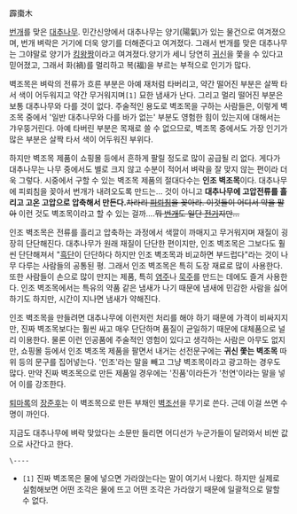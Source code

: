 霹棗木

[번개](%EB%B2%88%EA%B0%9C.md)를 맞은
[대추나무](%EB%8C%80%EC%B6%94%EB%82%98%EB%AC%B4.md). 민간신앙에서 대추나무는 양기(陽氣)가 있는
물건으로 여겨졌으며, 번개 벼락은 거기에 더욱 양기를 더해준다고 여겨졌다. 그래서 번개를 맞은 대추나무는 그야말로 양기가
[킹왕짱](%ED%82%B9%EC%99%95%EC%A7%B1.md)이라고 여겨졌다.양기가 세니 당연히
[귀신](%EA%B7%80%EC%8B%A0.md)을 쫓을 수 있다고 믿어졌고, 그래서 화(禍)를 멀리하고 복(福)을 부르는 부적으로
인기가 많다.

벽조목은 벼락의 전류가 흐른 부분은 아예 재처럼 타버리고, 약간 떨어진 부분은 살짝 타서 색이 어두워지고 약간 무거워지며`[1]` 묘한
냄새가 난다. 그리고 멀리 떨어진 부분은 보통 대추나무와 다를 것이 없다. 주술적인 용도로 벽조목을 구하는 사람들은, 이렇게 벽조목 중에서
'일반 대추나무와 다를 바가 없는' 부분도 영험한 힘이 있는지에 대해서는 갸우뚱거린다. 아예 타버린 부분은 목재로 쓸 수 없으므로, 벽조목
중에서도 가장 인기가 많은 부분은 살짝 타서 색이 어두워진 부위다.

하지만 벽조목 제품이 쇼핑몰 등에서 흔하게 팔릴 정도로 많이 공급될 리 없다. 게다가 대추나무는 나무 중에서도 별로 크지 않고 수분이 적어서
벼락을 잘 맞지 않는 편이라 더욱 그렇다. 시중에서 구할 수 있는 벽조목 제품의 절대다수는 **인조 벽조목**이다. 대추나무에 피뢰침을
꽂아서 번개가 내려오도록 만드는… 것이 아니고 **대추나무에 고압전류를 흘리고 고온 고압으로 압축해서 만든다.**<del>차라리
[피뢰침](%ED%94%BC%EB%A2%B0%EC%B9%A8.md)을 꽂아라. 이것들이 어디서 약을 팔아</del> 이런 것도
벽조목이라고 할 수 있는 걸까….<del>뭐 [번개](%EB%B2%88%EA%B0%9C.md)도 일단
[전기](%EC%A0%84%EA%B8%B0.md)지만...</del>

인조 벽조목은 전류를 흘리고 압축하는 과정에서 색깔이 까매지고 무거워지며 재질이 굉장히 단단해진다. 대추나무가 원래 재질이 단단한 편이지만,
인조 벽조목은 그보다도 훨씬 단단해져서 "[흑단](%ED%9D%91%EB%8B%A8.md)이 단단하다 하지만 인조 벽조목과 비교하면
부드럽다"라는 것이 나무 다루는 사람들의 공통된 평. 그래서 인조 벽조목은 특히 도장 재료로 많이 사용한다. 또한 사람들이 손으로 많이
만지는 제품, 특히 [염주](%EC%97%BC%EC%A3%BC.md)나 [묵주](%EB%AC%B5%EC%A3%BC.md)를 만드는
데에도 즐겨 사용한다. 인조 벽조목에서는 특유의 약품 같은 냄새가 나기 때문에 냄새에 민감한 사람을 싫어하기도 하지만, 시간이 지나면 냄새가
약해진다.

인조 벽조목을 만들려면 대추나무에 이런저런 처리를 해야 하기 때문에 가격이 비싸지지만, 진짜 벽조목보다는 훨씬 싸고 매우 단단하며 품질이
균일하기 때문에 대체품으로 널리 이용한다. 물론 이런 인공품에 주술적인 영험이 있다고 생각하는 사람은 아무도 없지만, 쇼핑몰 등에서 인조
벽조목 제품을 팔면서 내거는 선전문구에는 **귀신 쫓는 벽조목** 따위 등의 문구를 집어넣는다. '인조'라는 말을 빼고 그냥 벽조목이라고
광고하는 경우도 많다. 만약 진짜 벽조목으로 만든 제품일 경우에는 '진품'이라든가 '천연'이라는 말을 넣어 이를 강조한다.

[퇴마록](%ED%87%B4%EB%A7%88%EB%A1%9D.md)의
[장준후](%EC%9E%A5%EC%A4%80%ED%9B%84.md)는 이 벽조목으로 만든 부채인
[벽조선](%EB%B2%BD%EC%A1%B0%EC%84%A0.md)을 무기로 쓴다. 근데 이걸 쓰면 수명이 까인다.

지금도 대추나무에 벼락 맞았다는 소문만 들리면 어디선가 누군가들이 달려와서 비싼 값으로 사간다고 한다.

`\----`

  * `[1]` 진짜 벽조목은 물에 넣으면 가라앉는다는 말이 여기서 나왔다. 하지만 실제로 실험해보면 어떤 조각은 물에 뜨고 어떤 조각은 가라앉기 때문에 일괄적으로 말할 수 없다.

